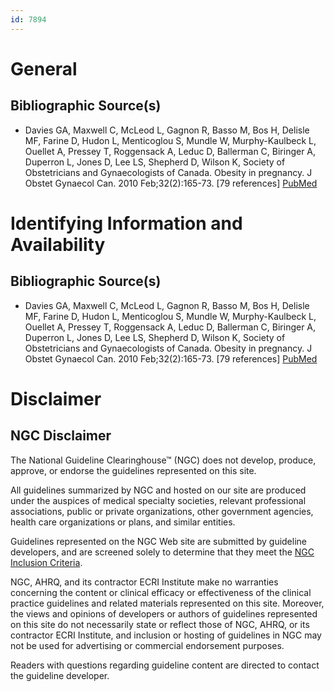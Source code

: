 ```yaml
---
id: 7894
---
```


# General

## Bibliographic Source(s)

- Davies GA, Maxwell C, McLeod L, Gagnon R, Basso M, Bos H, Delisle MF, Farine D, Hudon L, Menticoglou S, Mundle W, Murphy-Kaulbeck L, Ouellet A, Pressey T, Roggensack A, Leduc D, Ballerman C, Biringer A, Duperron L, Jones D, Lee LS, Shepherd D, Wilson K, Society of Obstetricians and Gynaecologists of Canada. Obesity in pregnancy. J Obstet Gynaecol Can. 2010 Feb;32(2):165-73. [79 references] [ PubMed ](http://www.ncbi.nlm.nih.gov/entrez/query.fcgi?cmd=Retrieve&db=pubmed&dopt=Abstract&list_uids=20181319)

# Identifying Information and Availability

## Bibliographic Source(s)

- Davies GA, Maxwell C, McLeod L, Gagnon R, Basso M, Bos H, Delisle MF, Farine D, Hudon L, Menticoglou S, Mundle W, Murphy-Kaulbeck L, Ouellet A, Pressey T, Roggensack A, Leduc D, Ballerman C, Biringer A, Duperron L, Jones D, Lee LS, Shepherd D, Wilson K, Society of Obstetricians and Gynaecologists of Canada. Obesity in pregnancy. J Obstet Gynaecol Can. 2010 Feb;32(2):165-73. [79 references] [ PubMed ](http://www.ncbi.nlm.nih.gov/entrez/query.fcgi?cmd=Retrieve&db=pubmed&dopt=Abstract&list_uids=20181319)

# Disclaimer

## NGC Disclaimer

The National Guideline Clearinghouse™ (NGC) does not develop, produce, approve, or endorse the guidelines represented on this site.

All guidelines summarized by NGC and hosted on our site are produced under the auspices of medical specialty societies, relevant professional associations, public or private organizations, other government agencies, health care organizations or plans, and similar entities.

Guidelines represented on the NGC Web site are submitted by guideline developers, and are screened solely to determine that they meet the [NGC Inclusion Criteria](/help-and-about/summaries/inclusion-criteria).

NGC, AHRQ, and its contractor ECRI Institute make no warranties concerning the content or clinical efficacy or effectiveness of the clinical practice guidelines and related materials represented on this site. Moreover, the views and opinions of developers or authors of guidelines represented on this site do not necessarily state or reflect those of NGC, AHRQ, or its contractor ECRI Institute, and inclusion or hosting of guidelines in NGC may not be used for advertising or commercial endorsement purposes.

Readers with questions regarding guideline content are directed to contact the guideline developer.

